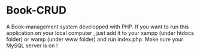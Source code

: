 # Book-CRUD
 A Book-management system developped with PHP. If you want to run this application on your local computer , just add it to your xampp (under htdocs folder) or wamp (under www folder) and run index.php. Make sure your MySQL server is on ! 
